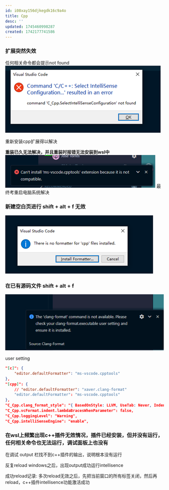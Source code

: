 ```yaml
---
id: i08xay156djkegdk16c9a4o
title: Cpp
desc: ''
updated: 1745460998287
created: 1742177741586
---
```


### 扩展突然失效

任何相关命令都会提示not found
![alt text](assets/image-20250322_131130-dcd57b23.png)

重新安装cpp扩展得以解决

**重装已久无法解决，并且重装时报错无法安装到wsl中**
![alt text](assets/image-20250403_211546-e652cb56.png)
最终考重启电脑系统解决

### 新建空白页进行 shift + alt + f 无效

![alt text](assets/image-20250403_211546-aec6730b.png)

### 在已有源码文件 shift + alt + f 

![alt text](assets/image-20250403_211546-2673c950.png)

user setting

```json
"[c]": {
    "editor.defaultFormatter": "ms-vscode.cpptools"
},
"[cpp]": {
    // "editor.defaultFormatter": "xaver.clang-format"
    "editor.defaultFormatter": "ms-vscode.cpptools"
},
"C_Cpp.clang_format_style": "{ BasedOnStyle: LLVM, UseTab: Never, IndentWidth: 4, TabWidth: 4, BreakBeforeBraces: Allman, AllowShortIfStatementsOnASingleLine: false, IndentCaseLabels: false, ColumnLimit: 0, AccessModifierOffset: -4, NamespaceIndentation: All, FixNamespaceComments: false }",
"C_Cpp.vcFormat.indent.lambdaBracesWhenParameter": false,
"C_Cpp.loggingLevel": "Warning",
"C_Cpp.intelliSenseEngine": "enable",
```

### 在wsl上频繁出现c++插件无效情况，插件已经安装，但并没有运行，任何相关命令也无法运行，调试面板上也没有

在调试 output 栏找不到c++插件的输出，说明根本没有运行

反复reload windows之后，出现output成功运行intellisence

成功reload记录: 多次reload无效之后，先把当前窗口的所有标签关闭，然后再reload，c++插件intellisence功能激活成功